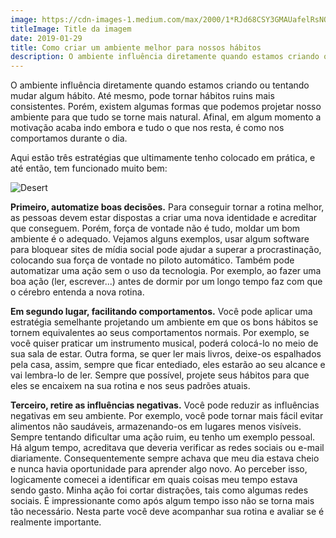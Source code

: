 ```yaml
---
image: https://cdn-images-1.medium.com/max/2000/1*RJd68CSY3GMAUafelRsNOw.jpeg
titleImage: Title da imagem
date: 2019-01-29
title: Como criar um ambiente melhor para nossos hábitos
description: O ambiente influência diretamente quando estamos criando ou tentando mudar algum hábito.
---
```


O ambiente influência diretamente quando estamos criando ou tentando mudar algum hábito. Até mesmo, pode tornar hábitos ruins mais consistentes. Porém, existem algumas formas que podemos projetar nosso ambiente para que tudo se torne mais natural. Afinal, em algum momento a motivação acaba indo embora e tudo o que nos resta, é como nos comportamos durante o dia.

Aqui estão três estratégias que ultimamente tenho colocado em prática, e até então, tem funcionado  muito bem:

![Desert](/assets/img/desert.jpg)

**Primeiro, automatize boas decisões.**
Para conseguir tornar a rotina melhor, as pessoas devem estar dispostas a criar uma nova identidade e acreditar que conseguem. 
Porém, força de vontade não é tudo, moldar um bom ambiente é o adequado. 
Vejamos alguns exemplos, usar algum software para bloquear sites de mídia social pode ajudar a superar a procrastinação, 
colocando sua força de vontade no piloto automático. Também pode automatizar uma ação sem o uso da tecnologia. Por exemplo, 
ao fazer uma boa ação (ler, escrever...) antes de dormir por um longo tempo faz com que o cérebro entenda a nova rotina. 

**Em segundo lugar, facilitando comportamentos.** Você pode aplicar uma estratégia semelhante projetando um ambiente em que os 
bons hábitos se tornem equivalentes ao seus comportamentos normais. Por exemplo, se você quiser praticar um instrumento 
musical, poderá colocá-lo no meio de sua sala de estar. Outra forma, se quer ler mais livros, deixe-os espalhados pela casa, 
assim, sempre que ficar entediado, eles estarão ao seu alcance e vai lembra-lo de ler. Sempre que possível, 
projete seus hábitos para que eles se encaixem na sua rotina e nos seus padrões atuais.

**Terceiro, retire as influências negativas.** Você pode reduzir as influências negativas em seu ambiente. Por exemplo, 
você pode tornar mais fácil evitar alimentos não saudáveis, armazenando-os em lugares menos visíveis. Sempre tentando 
dificultar uma ação ruim, eu tenho um exemplo pessoal. Há algum tempo, acreditava que deveria verificar as redes sociais 
ou e-mail diariamente. Consequentemente sempre achava que meu dia estava cheio e nunca havia oportunidade para aprender 
algo novo. Ao perceber isso, logicamente comecei a identificar em quais coisas meu tempo estava sendo gasto. Minha ação foi 
cortar distrações, tais como algumas redes sociais. É impressionante como após algum tempo isso não se torna mais tão 
necessário. Nesta parte você deve acompanhar sua rotina e avaliar se é realmente importante.